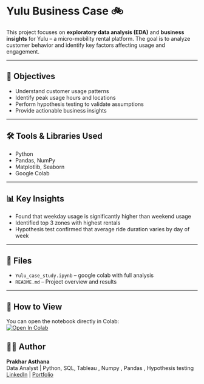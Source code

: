 # Yulu Business Case 🚲

This project focuses on **exploratory data analysis (EDA)** and **business insights** for Yulu – a micro-mobility rental platform. The goal is to analyze customer behavior and identify key factors affecting usage and engagement.

---

## 📌 Objectives
- Understand customer usage patterns
- Identify peak usage hours and locations
- Perform hypothesis testing to validate assumptions
- Provide actionable business insights

---

## 🛠️ Tools & Libraries Used
- Python
- Pandas, NumPy
- Matplotlib, Seaborn
- Google Colab

---

## 📊 Key Insights
- Found that weekday usage is significantly higher than weekend usage
- Identified top 3 zones with highest rentals
- Hypothesis test confirmed that average ride duration varies by day of week

---

## 📁 Files
- `Yulu_case_study.ipynb` – google colab with full analysis
- `README.md` – Project overview and results

---

## 🔗 How to View
You can open the notebook directly in Colab:  
[![Open In Colab](https://colab.research.google.com/assets/colab-badge.svg)](https://github.com/Prakhar967/Yulu_business_case/blob/main/Yulu_case_study.ipynb)

## 👨‍💼 Author
**Prakhar Asthana**  
Data Analyst | Python, SQL, Tableau , Numpy , Pandas , Hypothesis testing 
[LinkedIn](https://www.linkedin.com/in/prakhar-asthana-5b3a8b131/) | [Portfolio](https://github.com/Prakhar967)
